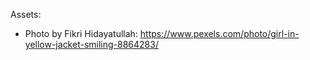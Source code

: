 
Assets:
- Photo by Fikri Hidayatullah: https://www.pexels.com/photo/girl-in-yellow-jacket-smiling-8864283/
